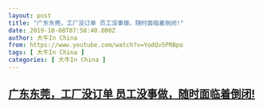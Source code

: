 ```yaml
---
layout: post
title: "广东东莞，工厂没订单 员工没事做，随时面临着倒闭!"
date: 2019-10-08T07:58:40.000Z
author: 大牛In China
from: https://www.youtube.com/watch?v=YodQv5PRBpo
tags: [ 大牛In China ]
categories: [ 大牛In China ]
---
```

<!--1570521520000-->
[广东东莞，工厂没订单 员工没事做，随时面临着倒闭!](https://www.youtube.com/watch?v=YodQv5PRBpo)
------

<div>

</div>
